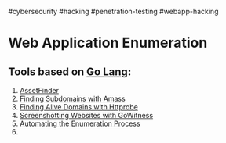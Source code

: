 #cybersecurity #hacking #penetration-testing 
#webapp-hacking 
# Web Application Enumeration

## Tools based on [Go Lang](Go%20Lang):

1. [AssetFinder](AssetFinder.md)
2. [Finding Subdomains with Amass](Finding%20Subdomains%20with%20Amass.md)
3. [Finding Alive Domains with Httprobe](Finding%20Alive%20Domains%20with%20Httprobe.md)
4. [Screenshotting Websites with GoWitness](Screenshotting%20Websites%20with%20GoWitness.md)
5. [Automating the Enumeration Process](Automating%20the%20Enumeration%20Process.md)
6. 